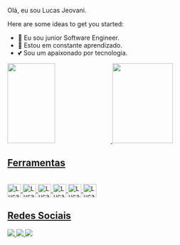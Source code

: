 Olá, eu sou Lucas Jeovani.

Here are some ideas to get you started:

- 🔭 Eu sou junior Software Engineer.
- 🌱 Estou em constante aprendizado.
- 💕 Sou um apaixonado por tecnologia.

<div>
<a href="https://github.com/lucasjeovani">
<img height="180rem" width="46%" src="https://github-readme-stats.vercel.app/api?username=lucasjeovani&theme=midnight-purple&show_icons=true"/>
<img height="180rem" width="52%" src="https://github-readme-stats.vercel.app/api/top-langs/?username=lucasjeovani&layout=compact&langs_count=16&theme=midnight-purple"/>
</div>

Ferramentas
------------------------------------------------------------------------------------------------------------------------------
</div>
<div style="display: inline_block"><br>
<img align="center" alt="Lucas-js" height="30" src="https://img.shields.io/badge/Visual_Studio-5C2D91?style=for-the-badge&logo=visual%20studio&logoColor=white"/>
<img align="center" alt="Lucas-js" height="30" src="https://img.shields.io/badge/JavaScript-323330?style=for-the-badge&logo=javascript&logoColor=F7DF1E"/>
<img align="center" alt="Lucas-js" height="30" src="https://img.shields.io/badge/HTML5-E34F26?style=for-the-badge&logo=html5&logoColor=white"/>
<img align="center" alt="Lucas-js" height="30" src="https://img.shields.io/badge/CSS3-1572B6?style=for-the-badge&logo=css3&logoColor=white"/>
<img align="center" alt="Lucas-js" height="30" src="https://img.shields.io/badge/Node.js-43853D?style=for-the-badge&logo=node.js&logoColor=white"/>
<img align="center" alt="Lucas-js" height="30" src="https://img.shields.io/badge/React-20232A?style=for-the-badge&logo=react&logoColor=61DAFB"/>
</div>

Redes Sociais
------------------------------------------------------------------------------------------------------------------------------
<div>
<a href="mailto:lucas.mello.jeovani@gmail.com"><img src="https://img.shields.io/badge/Gmail-D14836?style=for-the-badge&logo=gmail&logoColor=white"/>
<a href="https://www.linkedin.com/in/lucas-jeovani-02573b21/" target="_blank"><img src="https://img.shields.io/badge/LinkedIn-0077B5?style=for-the-badge&logo=linkedin&logoColor=white"/>
<a href="https://wa.me/05522991056306" target="_blank"><img src="https://img.shields.io/badge/WhatsApp-25D366?style=for-the-badge&logo=whatsapp&logoColor=white"/>
</div>
